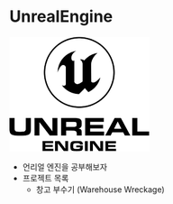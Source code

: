 # UnrealEngine
![logo](images/UnrealEngineLogo.png)<br>

- 언리얼 엔진을 공부해보자
- 프로젝트 목록
  - 창고 부수기 (Warehouse Wreckage)

